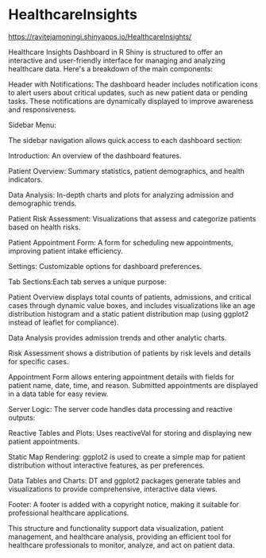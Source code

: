 # HealthcareInsights

https://ravitejamoningi.shinyapps.io/HealthcareInsights/                           

Healthcare Insights Dashboard in R Shiny is structured to offer an interactive and user-friendly interface for managing and analyzing healthcare data. Here's a breakdown of the main components:
          
Header with Notifications:
The dashboard header includes notification icons to alert users about critical updates, such as new patient data or pending tasks. These notifications are dynamically displayed to improve awareness and responsiveness.

Sidebar Menu:

The sidebar navigation allows quick access to each dashboard section:

Introduction: An overview of the dashboard features.         

Patient Overview: Summary statistics, patient demographics, and health indicators.

Data Analysis: In-depth charts and plots for analyzing admission and demographic trends.

Patient Risk Assessment: Visualizations that assess and categorize patients based on health risks.

Patient Appointment Form: A form for scheduling new appointments, improving patient intake efficiency.

Settings: Customizable options for dashboard preferences.

Tab Sections:Each tab serves a unique purpose:

Patient Overview displays total counts of patients, admissions, and critical cases through dynamic value boxes, and includes visualizations like an age distribution histogram and a static patient distribution map (using ggplot2 instead of leaflet for compliance).

Data Analysis provides admission trends and other analytic charts.

Risk Assessment shows a distribution of patients by risk levels and details for specific cases.

Appointment Form allows entering appointment details with fields for patient name, date, time, and reason. Submitted appointments are displayed in a data table for easy review.

Server Logic: The server code handles data processing and reactive outputs:

Reactive Tables and Plots: Uses reactiveVal for storing and displaying new patient appointments.

Static Map Rendering: ggplot2 is used to create a simple map for patient distribution without interactive features, as per preferences.

Data Tables and Charts: DT and ggplot2 packages generate tables and visualizations to provide comprehensive, interactive data views.

Footer: A footer is added with a copyright notice, making it suitable for professional healthcare applications.

This structure and functionality support data visualization, patient management, and healthcare analysis, providing an efficient tool for healthcare professionals to monitor, analyze, and act on patient data.
